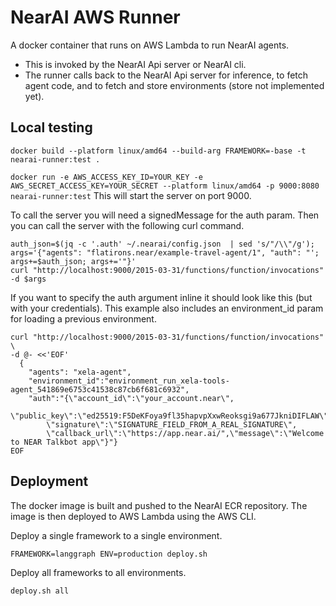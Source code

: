 # NearAI AWS Runner
A docker container that runs on AWS Lambda to run NearAI agents.
 * This is invoked by the NearAI Api server or NearAI cli.
 * The runner calls back to the NearAI Api server for inference,
to fetch agent code, and to fetch and store environments (store not implemented yet).


## Local testing
`docker build --platform linux/amd64 --build-arg FRAMEWORK=-base -t nearai-runner:test .`

`docker run -e AWS_ACCESS_KEY_ID=YOUR_KEY -e AWS_SECRET_ACCESS_KEY=YOUR_SECRET --platform linux/amd64 -p 9000:8080 nearai-runner:test`
This will start the server on port 9000.

To call the server you will need a signedMessage for the auth param.
Then you can call the server with the following curl command.

```shell
auth_json=$(jq -c '.auth' ~/.nearai/config.json  | sed 's/"/\\"/g');
args='{"agents": "flatirons.near/example-travel-agent/1", "auth": "'; args+=$auth_json; args+='"}'
curl "http://localhost:9000/2015-03-31/functions/function/invocations" -d $args
```

If you want to specify the auth argument inline it should look like this (but with your credentials). This example
also includes an environment_id param for loading a previous environment.
```shell
curl "http://localhost:9000/2015-03-31/functions/function/invocations" \
-d @- <<'EOF'
  {
    "agents": "xela-agent",
    "environment_id":"environment_run_xela-tools-agent_541869e6753c41538c87cb6f681c6932",
    "auth":"{\"account_id\":\"your_account.near\",
        \"public_key\":\"ed25519:F5DeKFoya9fl35hapvpXxwReoksgi9a677JkniDIFLAW\",
        \"signature\":\"SIGNATURE_FIELD_FROM_A_REAL_SIGNATURE\",
        \"callback_url\":\"https://app.near.ai/",\"message\":\"Welcome to NEAR Talkbot app\"}"}
EOF
```

## Deployment
The docker image is built and pushed to the NearAI ECR repository. The image is then deployed to AWS Lambda using the AWS CLI.

Deploy a single framework to a single environment.
```shell
FRAMEWORK=langgraph ENV=production deploy.sh
```

Deploy all frameworks to all environments.
```shell
deploy.sh all
```
